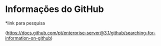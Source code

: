 #  Informações do GitHub

*link para pesquisa 

(https://docs.github.com/pt/enterprise-server@3.1/github/searching-for-information-on-github)

